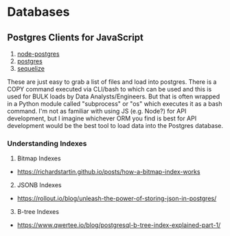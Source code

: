 # Databases


## Postgres Clients for JavaScript
1. [node-postgres](https://node-postgres.com/)
2. [postgres](https://github.com/porsager/postgres)
3. [sequelize](https://github.com/sequelize/sequelize)

These are just easy to grab a list of files and load into postgres. There is a COPY command executed via CLI/bash to which can be used and this is used for BULK loads by Data Analysts/Engineers. But that is often wrapped in a Python module called "subprocess" or "os" which executes it as a bash command. I'm not as familiar with using JS (e.g. Node?) for API development, but I imagine whichever ORM you find is best for API development would be the best tool to load data into the Postgres database.


### Understanding Indexes
1. Bitmap Indexes
  - https://richardstartin.github.io/posts/how-a-bitmap-index-works
2. JSONB Indexes
  - https://rollout.io/blog/unleash-the-power-of-storing-json-in-postgres/
3. B-tree Indexes
  - https://www.qwertee.io/blog/postgresql-b-tree-index-explained-part-1/
